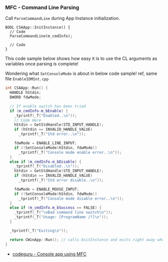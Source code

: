 ### MFC - Command Line Parsing
Call `ParseCommandLine` during App Instance initialization.

    BOOL CSAApp::InitInstance() {    
      // Code
      ParseCommandLine(m_cmdInfo);

      // Code
    }

This code sample below shows how easy it is to use the CL arguments as variables once parsing is complete!

Wondering what `SetConsoleMode` is about in below code sample!
 ref, same file `EnableIDMInt.cpp`

```cpp
int CSAApp::Run() {
  HANDLE hStdin;
  DWORD fdwMode;

  // If enable switch has been tried
  if (m_cmdInfo.m_bEnable) {
    _tprintf(_T("Enabled..\n"));
    // Code Here
    hStdin = GetStdHandle(STD_INPUT_HANDLE);
    if (hStdin == INVALID_HANDLE_VALUE)
      _tprintf(_T("Std error..\n"));

    fdwMode = ENABLE_LINE_INPUT;
    if (!SetConsoleMode(hStdin, fdwMode))
      _tprintf(_T("Console mode enable error..\n"));
  }
  else if (m_cmdInfo.m_bDisable) {
    _tprintf(_T("Disabled..\n"));
    hStdin = GetStdHandle(STD_INPUT_HANDLE);
    if (hStdin == INVALID_HANDLE_VALUE)
      _tprintf(_T("Std error disable..\n"));

    fdwMode = ENABLE_MOUSE_INPUT;
    if (!SetConsoleMode(hStdin, fdwMode))
      _tprintf(_T("Console mode disable error..\n"));
  }
  else if (m_cmdInfo.m_bSuccess == FALSE) {
    _tprintf(_T("\nBad command line switch\n"));
    _tprintf(_T("Usage: [ProgramName /?]\n"));
  }

  _tprintf(_T("Exiting\n"));

  return CWinApp::Run(); // calls ExitInstance and exits right away when m_pMainWnd=NULL
}
```


- [codeguru - Console app using MFC](https://www.codeguru.com/cplusplus/console-app-using-mfc)

